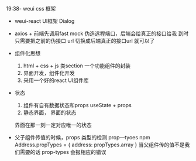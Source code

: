 19:38- weui css 框架
- weui-react UI框架 Dialog
- axios + 前端先调用fast mock 伪造远程端口，后端会给真正的接口给我 到时只需要把之前的伪接口 url 切换成后端真正的接口url 就可以了
- 组件化思想
    1. html + css + js 类section 一个功能组件的封装
    2. 界面开发，组件化开发
    3. 采用一个好的react UI组件库

- 状态
    1. 组件有自有数据状态和props useState + props
    2. 静态界面， 界面的状态

    界面在那一刻一定对应唯一的状态

- 父子组件传值的时候，props 类型的检测
    prop—tyoes npm
    Address.propTypes = {
        address: propTypes.array
    }
    当父组件传的值不是我们需要的话 prop-types
    会报相应的错误